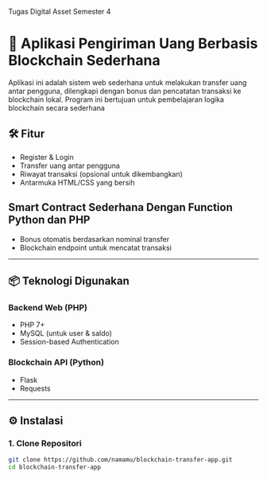 Tugas Digital Asset Semester 4

# 💸 Aplikasi Pengiriman Uang Berbasis Blockchain Sederhana

Aplikasi ini adalah sistem web sederhana untuk melakukan transfer uang antar pengguna, dilengkapi dengan bonus dan pencatatan transaksi ke blockchain lokal. Program ini bertujuan untuk pembelajaran logika blockchain secara sederhana

## 🛠️ Fitur
- Register & Login
- Transfer uang antar pengguna
- Riwayat transaksi (opsional untuk dikembangkan)
- Antarmuka HTML/CSS yang bersih
## Smart Contract Sederhana Dengan Function Python dan PHP
- Bonus otomatis berdasarkan nominal transfer
- Blockchain endpoint untuk mencatat transaksi

---

## 📦 Teknologi Digunakan

### Backend Web (PHP)
- PHP 7+
- MySQL (untuk user & saldo)
- Session-based Authentication

### Blockchain API (Python)
- Flask
- Requests

---

## ⚙️ Instalasi

### 1. Clone Repositori

```bash
git clone https://github.com/namamu/blockchain-transfer-app.git
cd blockchain-transfer-app

